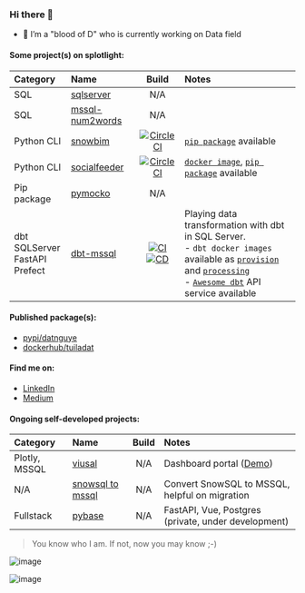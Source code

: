 ### Hi there 👋

- 🔭 I’m a "blood of D" who is currently working on Data field 


#### Some project(s) on splotlight:
| Category          |      Name            |           Build         | Notes                       |
|:------------------|:---------------------|:-----------------------:|:----------------------------|
| SQL |[sqlserver](https://github.com/datnguye/SQL-Server)| N/A | |
| SQL |[mssql-num2words](https://github.com/datnguye/mssql-num2words)| N/A | |
| Python CLI | [snowbim](https://github.com/datnguye/snowbim) | [![CircleCI](https://circleci.com/gh/datnguye/snowbim.svg?style=svg)](https://github.com/datnguye/snowbim#readme)| [`pip package`](https://pypi.org/project/snowbim/) available|
| Python CLI | [socialfeeder](https://github.com/datnguye/socialfeeder) | [![CircleCI](https://circleci.com/gh/datnguye/socialfeeder.svg?style=svg)](https://github.com/datnguye/socialfeeder#readme)| [`docker image`](https://hub.docker.com/repository/docker/tuiladat/socialfeeder), [`pip package`](https://pypi.org/project/socialfeeder/) available|
| Pip package | [pymocko](https://github.com/datnguye/pymocko) | N/A | |
| dbt<br />SQLServer<br />FastAPI<br />Prefect| [dbt-mssql](https://github.com/datnguye/dbt-mssql) | [![CI](https://github.com/datnguye/dbt-mssql/actions/workflows/ci-awesome-dbt.yml/badge.svg)](https://github.com/datnguye/dbt-mssql/actions/workflows/ci-awesome-dbt.yml) <br />[![CD](https://github.com/datnguye/dbt-mssql/actions/workflows/cd-awesome-dbt.yml/badge.svg)](https://github.com/datnguye/dbt-mssql/actions/workflows/cd-awesome-dbt.yml) | Playing data transformation with dbt in SQL Server.<br />- `dbt docker images` available as [`provision`](https://hub.docker.com/repository/docker/tuiladat/dbt-mssql-provision) and [`processing`](https://hub.docker.com/repository/docker/tuiladat/dbt-mssql-processing)<br />- [`Awesome dbt`](https://hub.docker.com/repository/docker/tuiladat/awesome-dbt) API service available|


#### Published package(s):
- [pypi/datnguye](https://pypi.org/user/datnguye/)
- [dockerhub/tuiladat](https://hub.docker.com/u/tuiladat)


#### Find me on:
 - [LinkedIn](https://www.linkedin.com/in/tuiladat/)
 - [Medium](https://datnguyen-it09.medium.com/)


#### Ongoing self-developed projects:

| Category          |      Name            | Build | Notes                       |
|:------------------|:---------------------|:-----:|:----------------------------|
| Plotly, MSSQL | [viusal](https://github.com/datnguye/dashboard-power655) | N/A | Dashboard portal ([Demo](https://visual.dataresto.net/power655-stats-dashboard)) |
| N/A | [snowsql to mssql](https://github.com/datnguye/snowflake2mssql) | N/A | Convert SnowSQL to MSSQL, helpful on migration |
| Fullstack | [pybase](https://github.com/datnguye/pybase) | N/A | FastAPI, Vue, Postgres (private, under development) |



> You know who I am. If not, now you may know ;-) 


![image](https://github-readme-stats.vercel.app/api/top-langs/?username=datnguye)

![image](https://github-readme-stats.vercel.app/api?username=datnguye&show_icons=true&show_icons=true&theme=buefy&count_private=true&cache_seconds=1800&line_height=24)
